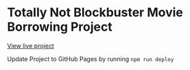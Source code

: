 # Totally Not Blockbuster Movie Borrowing Project
[View live project](https://klaftech.github.io/totally-not-blockbuster/) 

Update Project to GitHub Pages by running `npm run deploy`